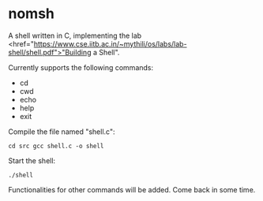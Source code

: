 # nomsh
A shell written in C, implementing the lab <href="https://www.cse.iitb.ac.in/~mythili/os/labs/lab-shell/shell.pdf">"Building a Shell"</href>.

Currently supports the following commands:
* cd
* cwd
* echo
* help
* exit

Compile the file named "shell.c":

`
cd src
gcc shell.c -o shell
`

Start the shell:

`
./shell
`

Functionalities for other commands will be added. Come back in some time.
